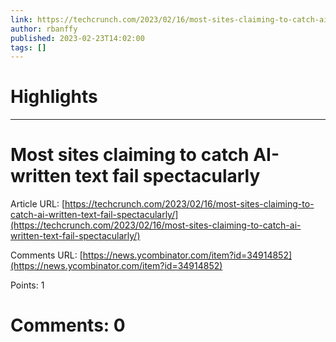 ```yaml
---
link: https://techcrunch.com/2023/02/16/most-sites-claiming-to-catch-ai-written-text-fail-spectacularly/
author: rbanffy
published: 2023-02-23T14:02:00
tags: []
---
```

# Highlights


---
# Most sites claiming to catch AI-written text fail spectacularly
Article URL: [https://techcrunch.com/2023/02/16/most-sites-claiming-to-catch-ai-written-text-fail-spectacularly/](https://techcrunch.com/2023/02/16/most-sites-claiming-to-catch-ai-written-text-fail-spectacularly/)

Comments URL: [https://news.ycombinator.com/item?id=34914852](https://news.ycombinator.com/item?id=34914852)

Points: 1

# Comments: 0